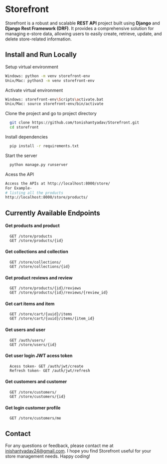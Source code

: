 # Storefront
Storefront is a robust and scalable **REST API** project built using **Django** and **Django Rest Framework (DRF)**. It provides a comprehensive solution for managing e-store data, allowing users to easily create, retrieve, update, and delete store-related information.
## Install and Run Locally
Setup virtual environment
```bash
Windows: python -m venv storefront-env
Unix/Mac: python3 -m venv storefront-env
```
Activate virtual environment
```bash
Windows: storefront-env\Scripts\activate.bat
Unix/Mac: source storefront-env/bin/activate
```
Clone the project and go to project directory
```bash
  git clone https://github.com/tonishantyadav/Storefront.git
  cd storefront
```
Install dependencies
```bash
  pip install -r requirements.txt
```
Start the server
```bash
  python manage.py runserver
```

Acess the API
```bash
Access the APIs at http://localhost:8000/store/
For Example-
# listing all the products
http://localhost:8000/store/products/ 
```
## Currently Available Endpoints
#### Get products and product
```
  GET /store/products
  GET /store/products/{id}
```
#### Get collections and collection
```
  GET /store/collections/
  GET /store/collections/{id}
```
#### Get product reviews and review
```
  GET /store/products/{id}/reviews
  GET /store/products/{id}/reviews/{review_id}
```

#### Get cart items and item
```
  GET /store/cart/{uuid}/items
  GET /store/cart/{uuid}/items/{item_id}
```
#### Get users and user

```
  GET /auth/users/
  GET /store/users/{id}
```
#### Get user login JWT acess token
```
  Acess token- GET /auth/jwt/create 
  Refresh token- GET /auth/jwt/refresh
```
#### Get customers and customer
```
  GET /store/customers/
  GET /store/customers/{id}
```
#### Get login customer profile
```
  GET /store/customers/me
```
## Contact
For any questions or feedback, please contact me at inishantyadav24@gmail.com. I hope you find Storefront useful for your store management needs. Happy coding!
